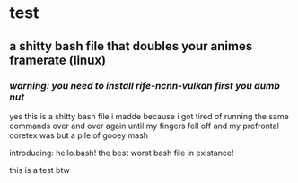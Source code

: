 # test
## a shitty bash file that doubles your animes framerate (linux)

### *warning: you need to install rife-ncnn-vulkan first you dumb nut*

yes this is a shitty bash file i madde because i got tired of running the same commands over and over again 
until my fingers fell off and my prefrontal coretex was but a pile of gooey mash

introducing: hello.bash! the best worst bash file in existance!

this is a test btw
